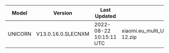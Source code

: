 | Model | Version | Last Updated | File Name | Size | Download Link |
| ---- | ---- | ---- | ---- | ---- | ---- |
| UNICORN | V13.0.16.0.SLECNXM | 2022-08-22 10:15:11 UTC | xiaomi.eu_multi_UNICORN_V13.0.16.0.SLECNXM_v13-12.zip | 4.8 GB | [SourceForge](https://sourceforge.net/projects/xiaomi-eu-multilang-miui-roms/files/xiaomi.eu/MIUI-STABLE-RELEASES/MIUIv13/xiaomi.eu_multi_UNICORN_V13.0.16.0.SLECNXM_v13-12.zip/download) |
